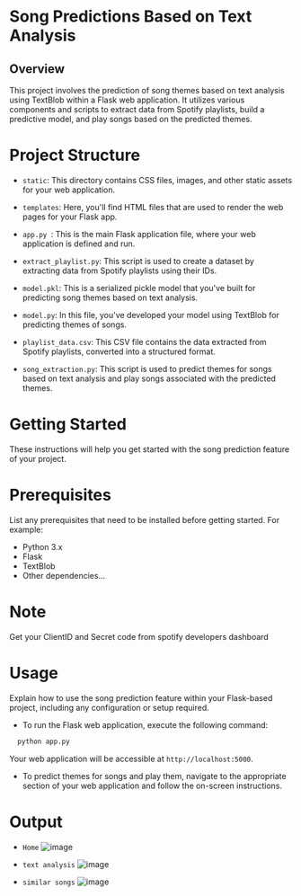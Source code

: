 # Song Predictions Based on Text Analysis
## Overview
This project involves the prediction of song themes based on text analysis using TextBlob within a Flask web application. It utilizes various components and scripts to extract data from Spotify playlists, build a predictive model, and play songs based on the predicted themes.

# Project Structure

- `static`: This directory contains CSS files, images, and other static assets for your web application.

- `templates`: Here, you'll find HTML files that are used to render the web pages for your Flask app.

- `app.py `: This is the main Flask application file, where your web application is defined and run.

- `extract_playlist.py`: This script is used to create a dataset by extracting data from Spotify playlists using their IDs.

- `model.pkl`: This is a serialized pickle model that you've built for predicting song themes based on text analysis.

- `model.py`: In this file, you've developed your model using TextBlob for predicting themes of songs.

- `playlist_data.csv`: This CSV file contains the data extracted from Spotify playlists, converted into a structured format.

- `song_extraction.py`: This script is used to predict themes for songs based on text analysis and play songs associated with the predicted themes.

# Getting Started
These instructions will help you get started with the song prediction feature of your project.

# Prerequisites
List any prerequisites that need to be installed before getting started. For example:

- Python 3.x
- Flask
- TextBlob
- Other dependencies...

# Note 
Get your ClientID and Secret code from spotify developers dashboard 

# Usage
Explain how to use the song prediction feature within your Flask-based project, including any configuration or setup required.

- To run the Flask web application, execute the following command:

```bash
  python app.py
```

Your web application will be accessible at `http://localhost:5000`.

- To predict themes for songs and play them, navigate to the appropriate section of your web application and follow the on-screen instructions.

# Output

- ``Home``
![image](https://github.com/Spraveen8-chary/song-prediction/assets/108536707/183830ad-fdbe-4046-9ff3-543506a2729e)

- ``text analysis``
  ![image](https://github.com/Spraveen8-chary/song-prediction/assets/108536707/81a3b0e3-d5bb-4cf4-bec1-ed9d52c73a9f)
- ``similar songs``
    ![image](https://github.com/Spraveen8-chary/song-prediction/assets/108536707/d19840c9-83d9-48bd-ad45-93bf11a6df80)



